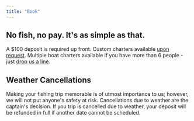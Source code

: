 ```yaml
---
title: "Book"
---
```


## No fish, no pay. It's as simple as that.

A $100 deposit is required up front. Custom charters available [upon request][1]. Multiple boat charters available if you have more than 6 people - just [drop us a line][1].

## Weather Cancellations

Making your fishing trip memorable is of utmost importance to us; however, we will not put anyone's safety at risk. Cancellations due to weather are the captain's decision. If you trip is cancelled due to weather, your deposit will be refunded in full if another date cannot be scheduled.

[1]: /contact/
